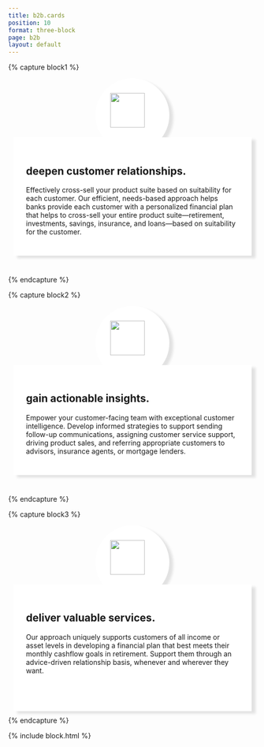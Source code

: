 ```yaml
---
title: b2b.cards
position: 10
format: three-block
page: b2b
layout: default
---
```


{% capture block1 %}
<div style="padding:30px;border-radius:50%;background-color:white;height:90px;width:90px;margin:auto; box-shadow:8px 5px 5px #e2e2e2;"><img style="height:70px;" src="/uploads/realtionship.png"></div>
<div style="background-color:white;padding:26px;Margin:10px;Margin-top:-30px;box-shadow:8px 5px 5px #e2e2e2;margin-bottom:40px;">
<h2>deepen customer relationships.</h2>
<p>Effectively cross-sell your product suite based on suitability for each customer. Our efficient, needs-based approach helps banks provide each customer with a personalized financial plan that helps to cross-sell your entire product suite—retirement, investments, savings, insurance, and loans—based on suitability for the customer.</p>
	</div>
{% endcapture %}

{% capture block2 %}
<div style="padding:30px;border-radius:50%;background-color:white;height:90px;width:90px;margin:auto;box-shadow:8px 5px 5px #e2e2e2;"><img style="height:70px;" src="/uploads/insight.png"></div>

<div style="background-color:white;padding:26px;Margin:10px;Margin-top:-30px;box-shadow:8px 5px 5px #e2e2e2;margin-bottom:40px;">
	<h2> gain actionable insights.</h2>
<p>Empower your customer-facing team with exceptional customer intelligence. Develop informed strategies to support sending follow-up communications, assigning customer service support, driving product sales, and referring appropriate customers to advisors, insurance agents, or mortgage lenders.</p></div>
{% endcapture %}

{% capture block3 %}
<div style="padding:30px;border-radius:50%;background-color:white;height:90px;width:90px;margin:auto;box-shadow:8px 5px 5px #e2e2e2;"><img style="height:70px;" src="/uploads/value.png"></div>
<div style="background-color:white;padding:26px;Margin:10px;Margin-top:-30px;box-shadow:8px 5px 5px #e2e2e2;padding-bottom:60px;">
<h2>deliver valuable services.</h2>
<p>Our approach uniquely supports customers of all income or asset levels in developing a financial plan that best meets their monthly cashflow goals in retirement. Support them through an advice-driven relationship basis, whenever and wherever they want.</p></div>
{% endcapture %}

{% include block.html %}



